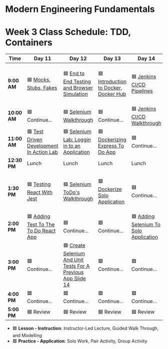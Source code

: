# Modern Engineering Fundamentals



# Week 3 Class Schedule: TDD, Containers

| Time      | Day 11                         | Day 12                         | Day 13           | Day 14                | Day 15              |
|-----------|-------------------------------|-------------------------------|------------------|----------------------|--------------------|
| **9:00 AM**  | 🟦 [Mocks, Stubs, Fakes](./slide-decks/day11.pdf)    | 🟦 [End to End Testing and Browser Simulation](./slide-decks/day12.pdf)     | 🟦 [Introduction to Docker, Docker Hub](./slide-decks/day13.pdf)             | 🟦 [Jenkins CI/CD Pipelines](./slide-decks/day14.pdf)  | 🟦 [AWS Cloud Formation Template Guest Demo](./slide-decks/day15.pdf)  |
| **10:00 AM** | 🟦 Continue...     | 🟦 [Selenium Walkthrough](https://git.generalassemb.ly/ModernEngineering/selenium-walkthrough)           | 🟦 Continue...  | 🟦 [Jenkins CI/CD Walkthrough](./slide-decks/day14.pdf)        | 🟦 Continue... |
| **11:00 AM** |   🟩 [Test Driven Development In Action Lab](https://git.generalassemb.ly/ModernEngineering/tdd-supertest-lotr)                           |     🟩 [Selenium Lab: Loggin in to an Application](https://git.generalassemb.ly/ModernEngineering/selenium-walkthrough#exercise-log-into-facebook-with-selenium)                        |  🟩 [Dockerizing Express To Do App](https://git.generalassemb.ly/ModernEngineering/dockerize-to-do-app)              |   🟦 Continue...                   |     🟦 Continue...              |
| **12:30 PM** | Lunch                         | Lunch                         | Lunch            | Lunch                | Lunch              |
| **1:30 PM**  | 🟦 [Testing React With Jest](https://git.generalassemb.ly/ModernEngineering/testing-react-with-jest-walkthrough)                 | 🟦 [Selenium ToDo's Walkthrough](https://git.generalassemb.ly/ModernEngineering/selenium-toDos-walkthrough)                    | 🟩 [Dockerize Solo Application](https://git.generalassemb.ly/ModernEngineering/docker-and-jenkins-lab) | 🟦 Continue...   | 🟦 [Deployment To Prudential AWS Guest Demo](./slide-decks/day15.pdf) |
| **2:00 PM**  | 🟩 [Adding Test To The To Do React App](https://git.generalassemb.ly/ModernEngineering/jest-react-lab)       | 🟦 Continue...        |  🟩 Continue...                | 🟩 [Adding Selenium To Solo Application]() |     🟦 Continue...              |
| **3:00 PM**  |    🟩 Continue...                           |  🟩 [Create Selenium And Unit Tests For A Previous App Slide 14]()                             |   🟩 Continue...               |   🟩 Continue...                   |  🟦 Continue...                  |
| **4:00 PM**  | 🟩 Continue...                       | 🟩 Continue...                      | 🟩 Continue...         | 🟩 Continue...              | 🟦 Continue...           |
| **5:00 PM**  |    🟦 Review                           |           🟦 Review                    |         🟦 Review         |        🟦 Review              |        🟦 Review            |

- 🟦 **Lesson - Instruction**: Instructor-Led Lecture, Guided Walk Through, and Modelling
- 🟩 **Practice - Application**: Solo Work, Pair Activity, Group Activity
